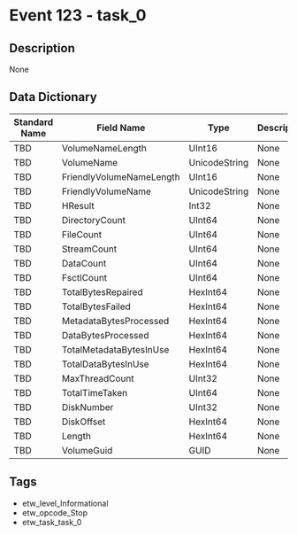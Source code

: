 # Event 123 - task_0

## Description
None

## Data Dictionary
|Standard Name|Field Name|Type|Description|Sample Value|
|---|---|---|---|---|
|TBD|VolumeNameLength|UInt16|None|`None`|
|TBD|VolumeName|UnicodeString|None|`None`|
|TBD|FriendlyVolumeNameLength|UInt16|None|`None`|
|TBD|FriendlyVolumeName|UnicodeString|None|`None`|
|TBD|HResult|Int32|None|`None`|
|TBD|DirectoryCount|UInt64|None|`None`|
|TBD|FileCount|UInt64|None|`None`|
|TBD|StreamCount|UInt64|None|`None`|
|TBD|DataCount|UInt64|None|`None`|
|TBD|FsctlCount|UInt64|None|`None`|
|TBD|TotalBytesRepaired|HexInt64|None|`None`|
|TBD|TotalBytesFailed|HexInt64|None|`None`|
|TBD|MetadataBytesProcessed|HexInt64|None|`None`|
|TBD|DataBytesProcessed|HexInt64|None|`None`|
|TBD|TotalMetadataBytesInUse|HexInt64|None|`None`|
|TBD|TotalDataBytesInUse|HexInt64|None|`None`|
|TBD|MaxThreadCount|UInt32|None|`None`|
|TBD|TotalTimeTaken|UInt64|None|`None`|
|TBD|DiskNumber|UInt32|None|`None`|
|TBD|DiskOffset|HexInt64|None|`None`|
|TBD|Length|HexInt64|None|`None`|
|TBD|VolumeGuid|GUID|None|`None`|

## Tags
* etw_level_Informational
* etw_opcode_Stop
* etw_task_task_0